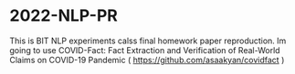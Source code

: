 # 2022-NLP-PR
This is BIT NLP experiments calss final homework paper reproduction.
Im going to use COVID-Fact: Fact Extraction and Verification of Real-World Claims on COVID-19 Pandemic ( https://github.com/asaakyan/covidfact ) 
